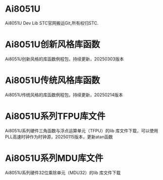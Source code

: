 # Ai8051U
Ai8051U Dev Lib  STC官网搬运Git,所有权归STC. 

# Ai8051U创新风格库函数
Ai8051U创新风格的库函数例程包，持续更新，20250303版本

# Ai8051U传统风格库函数
Ai8051U传统风格的库函数例程包，持续更新，20250214版本

# Ai8051U系列TFPU库文件
Ai8051U系列硬件三角函数与浮点运算单元（TFPU）的lib 库文件下载，可以使用PLL高速时钟作为时钟源，20250115版本，更新atan函数

# Ai8051U系列MDU库文件
Ai8051U系列硬件32位乘除单元（MDU32）的lib 库文件下载
